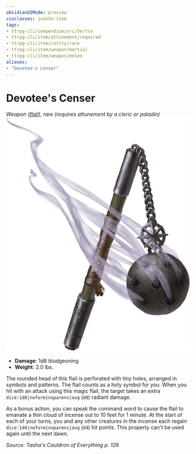 ```yaml
---
obsidianUIMode: preview
cssclasses: json5e-item
tags:
- ttrpg-cli/compendium/src/5e/tce
- ttrpg-cli/item/attunement/required
- ttrpg-cli/item/rarity/rare
- ttrpg-cli/item/weapon/martial
- ttrpg-cli/item/weapon/melee
aliases: 
- "Devotee's Censer"
---
```

# Devotee's Censer
*Weapon ([flail](Інструменти%20ДМ/CLI/items/flail-xphb.md)), rare (requires attunement by a cleric or paladin)*  
![](Інструменти%20ДМ/CLI/items/img/devotees-censer.webp#right)

- **Damage**: 1d8 bludgeoning
- **Weight**: 2.0 lbs.

The rounded head of this flail is perforated with tiny holes, arranged in symbols and patterns. The flail counts as a holy symbol for you. When you hit with an attack using this magic flail, the target takes an extra `dice:1d8|noform|noparens|avg` (`d8`) radiant damage.

As a bonus action, you can speak the command word to cause the flail to emanate a thin cloud of incense out to 10 feet for 1 minute. At the start of each of your turns, you and any other creatures in the incense each regain `dice:1d4|noform|noparens|avg` (`d4`) hit points. This property can't be used again until the next dawn.

*Source: Tasha's Cauldron of Everything p. 126*